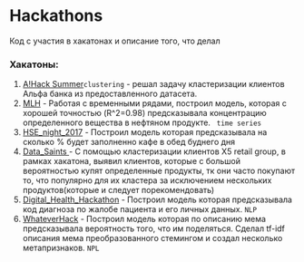 # Hackathons
Код с участия в хакатонах и описание того, что делал

### Хакатоны:
1. <a href="https://github.com/RomanMatiiv/Hackathons/tree/master/A!Hack%20Summer"> A!Hack Summer</a>`clustering` - решал задачу кластеризации клиентов Альфа банка из предоставленного датасета. 
2. <a href="https://github.com/RomanMatiiv/Hackathons/tree/master/MLH"> MLH</a> - Работая с временными рядами, построил модель, которая с хорошей точностью (R^2=0.98) предсказывала концентрацию определенного вещества в нефтяном продукте. ` time series`
3. <a href="https://github.com/RomanMatiiv/Hackathons/tree/master/HSE_night_2017"> HSE_night_2017</a> - Построил модель которая предсказывала на сколько % будет заполненно кафе в обед буднего дня
4. <a href="https://github.com/RomanMatiiv/Hackathons/tree/master/Data_Saints"> Data_Saints </a> - С помощью кластеризации клиентов X5 retail group, в рамках хакатона, выявил клиентов, которые с большой вероятностью купят определенные продукты, тк они часто покупают то, что популярно для их кластера за исключением нескольких продуктов(которые и следует порекомендовать)
5. <a href="https://github.com/RomanMatiiv/Hackathons/tree/master/Digital_Health_Hackathon"> Digital_Health_Hackathon</a> - Построил модель которая предсказывала код диагноза по жалобе пациента и его личных данных. `NLP`
6. <a href="https://github.com/RomanMatiiv/Hackathons/tree/master/WhateverHack"> WhateverHack</a> - Построил модель которая по описанию мема предсказывала вероятность того, что им поделяться. Сделал tf-idf описания мема преобразованного стемингом и создал несколько метапризнаков. `NPL`
